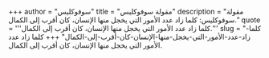 +++
author = "سوفوكليس"
title = "مقولة سوفوكليس"
description = "مقولة سوفوكليس: كلما زاد عدد الأمور التي يخجل منها الإنسان، كان أقرب إلى الكمال."
quote = '''كلما زاد عدد الأمور التي يخجل منها الإنسان، كان أقرب إلى الكمال.'''
slug = "كلما-زاد-عدد-الأمور-التي-يخجل-منها-الإنسان-كان-أقرب-إلى-الكمال"
+++
كلما زاد عدد الأمور التي يخجل منها الإنسان، كان أقرب إلى الكمال.
